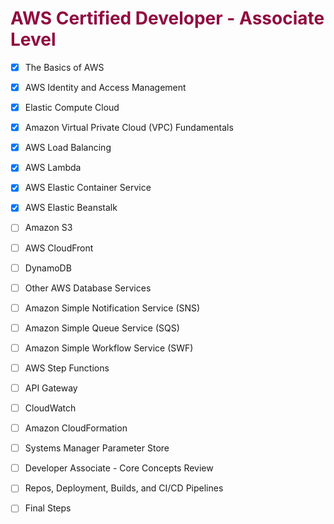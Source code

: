 # <span style="color:#900C3F">AWS Certified Developer - Associate Level</span> 

- [X] The Basics of AWS
- [X] AWS Identity and Access Management
- [X] Elastic Compute Cloud
- [X] Amazon Virtual Private Cloud (VPC) Fundamentals
- [X] AWS Load Balancing
- [X] AWS Lambda
- [X] AWS Elastic Container Service
- [X] AWS Elastic Beanstalk
- [ ] Amazon S3
- [ ] AWS CloudFront
- [ ] DynamoDB
- [ ] Other AWS Database Services
- [ ] Amazon Simple Notification Service (SNS)
- [ ] Amazon Simple Queue Service (SQS)
- [ ] Amazon Simple Workflow Service (SWF)
- [ ] AWS Step Functions
- [ ] API Gateway
- [ ] CloudWatch
- [ ] Amazon CloudFormation
- [ ] Systems Manager Parameter Store
- [ ] Developer Associate - Core Concepts Review
- [ ] Repos, Deployment, Builds, and CI/CD Pipelines
- [ ] Final Steps




